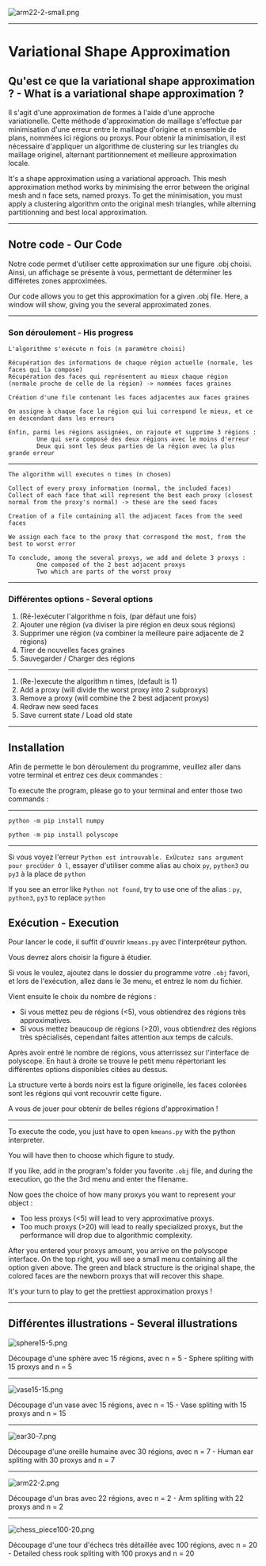 ![arm22-2-small.png](arm22-2-small.png)

---
# Variational Shape Approximation
## Qu'est ce que la variational shape approximation ? - What is a variational shape approximation ?

Il s'agit d'une approximation de formes à l'aide d'une approche variationelle. 
Cette méthode d'approximation de maillage s'effectue par minimisation d'une erreur entre le maillage d'origine et n ensemble de plans, nommées ici régions ou proxys.
Pour obtenir la minimisation, il est nécessaire d'appliquer un algorithme de clustering sur les triangles du maillage originel, alternant partitionnement et meilleure approximation locale.

It's a shape approximation using a variational approach. 
This mesh approximation method works by minimising the error between the original mesh and n face sets, named proxys.
To get the minimisation, you must apply a clustering algorithm onto the original mesh triangles, while alterning partitionning and best local approximation.

---
## Notre code - Our Code
Notre code permet d'utiliser cette approximation sur une figure .obj choisi. 
Ainsi, un affichage se présente à vous, permettant de déterminer les différetes zones approximées.


Our code allows you to get this approximation for a given .obj file.
Here, a window will show, giving you the several approximated zones.

---

### Son déroulement - His progress
    L'algorithme s'exécute n fois (n paramètre choisi)
	
    Récupération des informations de chaque région actuelle (normale, les faces qui la compose)
	Récupération des faces qui représentent au mieux chaque région (normale proche de celle de la région) -> nommées faces graines
	
    Création d'une file contenant les faces adjacentes aux faces graines

	On assigne à chaque face la région qui lui correspond le mieux, et ce en descendant dans les erreurs

	Enfin, parmi les régions assignées, on rajoute et supprime 3 régions : 
            Une qui sera composé des deux régions avec le moins d'erreur
            Deux qui sont les deux parties de la région avec la plus grande erreur

---
    The algorithm will executes n times (n chosen)
	
    Collect of every proxy information (normal, the included faces)
	Collect of each face that will represent the best each proxy (closest normal from the proxy's normal) -> these are the seed faces
	
    Creation of a file containing all the adjacent faces from the seed faces

	We assign each face to the proxy that correspond the most, from the best to worst error

	To conclude, among the several proxys, we add and delete 3 proxys : 
            One composed of the 2 best adjacent proxys
            Two which are parts of the worst proxy

---
### Différentes options - Several options
1. (Ré-)exécuter l'algorithme n fois, (par défaut une fois)
2. Ajouter une région (va diviser la pire région en deux sous régions)
3. Supprimer une région (va combiner la meilleure paire adjacente de 2 régions)
4. Tirer de nouvelles faces graines
5. Sauvegarder / Charger des régions

---

1. (Re-)execute the algorithm n times, (default is 1)
2. Add a proxy (will divide the worst proxy into 2 subproxys)
3. Remove a proxy (will combine the 2 best adjacent proxys)
4. Redraw new seed faces
5. Save current state / Load old state

---
## Installation


Afin de permette le bon déroulement du programme, veuillez aller dans votre terminal et entrez ces deux commandes :

To execute the program, please go to your terminal and enter those two commands :

---
    
    python -m pip install numpy
    
    python -m pip install polyscope

---
Si vous voyez l'erreur `Python est introuvable. ExÚcutez sans argument pour procÚder Ó l`, essayer d'utiliser comme alias au choix `py`, `python3` ou `py3` à la place de `python`

If you see an error like `Python not found`, try to use one of the alias : `py`, `python3`, `py3` to replace `python`


## Exécution - Execution
Pour lancer le code, il suffit d'ouvrir `kmeans.py` avec l'interpréteur python.

Vous devrez alors choisir la figure à étudier.

Si vous le voulez, ajoutez dans le dossier du programme votre `.obj` favori, et lors de l'exécution, allez dans le 3e menu, et entrez le nom du fichier.

Vient ensuite le choix du nombre de régions :

- Si vous mettez peu de régions (<5), vous obtiendrez des régions très approximatives.
- Si vous mettez beaucoup de régions (>20), vous obtiendrez des régions très spécialisés, cependant faites attention aux temps de calculs.

Après avoir entré le nombre de régions, vous atterrissez sur l'interface de polyscope. En haut à droite se trouve le petit menu répertoriant les différentes options disponibles citées au dessus.

La structure verte à bords noirs est la figure originelle, les faces colorées sont les régions qui vont recouvrir cette figure.

A vous de jouer pour obtenir de belles régions d'approximation !

---

To execute the code, you just have to open `kmeans.py` with the python interpreter.

You will have then to choose which figure to study.

If you like, add in the program's folder you favorite `.obj` file, and during the execution, go the the 3rd menu and enter the filename.

Now goes the choice of how many proxys you want to represent your object :

- Too less proxys (<5) will lead to very approximative proxys.
- Too much proxys (>20) will lead to really specialized proxys, but the performance will drop due to algorithmic complexity.

After you entered your proxys amount, you arrive on the polyscope interface. On the top right, you will see a small menu containing all the option given above.
The green and black structure is the original shape, the colored faces are the newborn proxys that will recover this shape.

It's your turn to play to get the prettiest approximation proxys !

---
## Différentes illustrations - Several illustrations

![sphere15-5.png](sphere15-5.png)

Découpage d'une sphère avec 15 régions, avec n = 5 -
Sphere spliting with 15 proxys and n = 5

---

![vase15-15.png](vase15-15.png)

Découpage d'un vase avec 15 régions, avec n = 15 -
Vase spliting with 15 proxys and n = 15

---

![ear30-7.png](ear30-7.png)

Découpage d'une oreille humaine avec 30 régions, avec n = 7 -
Human ear spliting with 30 proxys and n = 7

---

![arm22-2.png](arm22-2.png)

Découpage d'un bras avec 22 régions, avec n = 2 -
Arm spliting with 22 proxys and n = 2

---
![chess_piece100-20.png](chess_piece100-20.png)

Découpage d'une tour d'échecs très détaillée avec 100 régions, avec n = 20 -
Detailed chess rook spliting with 100 proxys and n = 20
